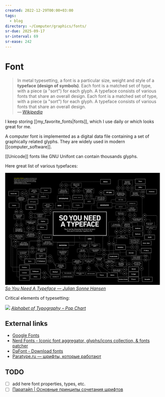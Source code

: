```yaml
---
created: 2022-12-29T00:00+03:00
tags:
  - blog
directory: ~/Computer/graphics/fonts/
sr-due: 2025-09-17
sr-interval: 69
sr-ease: 242
---
```


# Font

> In metal typesetting, a font is a particular size, weight and style of a
> **typeface (design of symbols)**. Each font is a matched set of type, with a
> piece (a "sort") for each glyph. A typeface consists of various fonts that
> share an overall design. Each font is a matched set of type, with a piece (a
> "sort") for each glyph. A typeface consists of various fonts that share an
> overall design.\
> — <cite>[Wikipedia](https://en.wikipedia.org/wiki/Font)</cite>

I keep storing [[my_favorite_fonts|fonts]], which I use daily or which looks
great for me.

A computer font is implemented as a digital data file containing a set of
graphically related glyphs. They are widely used in modern
[[computer_software]].

[[Unicode]] fonts like GNU Unifont can contain thousands glyphs.

Here great list of various typefaces:

![So you need a Typeface](img/So_You_Need_A_Typeface.jpg)
_[So You Need A Typeface — Julian Sonne Hansen](https://julianhansen.com/soyouneedatypeface)_

Critical elements of typesetting:

![](img/Alphabet_of_Typography.webp)
_[Alphabet of Typography – Pop Chart](https://popchart.co/products/alphabet-of-typography)_

## External links

- [Google Fonts](https://fonts.google.com/)
- [Nerd Fonts - Iconic font aggregator, glyphs/icons collection, & fonts patcher](https://www.nerdfonts.com/)
- [DaFont - Download fonts](https://www.dafont.com/)
- [Paratype.ru — шрифты, которые работают](https://www.paratype.ru/)

## TODO

- [ ] add here font properties, types, etc.
- [ ] [Паратайп | Основные принципы сочетания шрифтов](http://rus.paratype.ru/pairing-typefaces)
